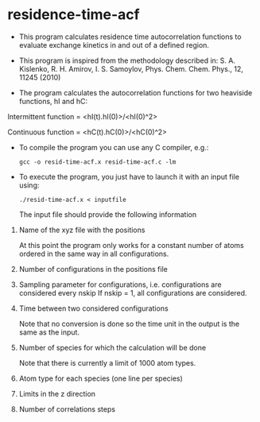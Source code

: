 # residence-time-acf

* This program calculates residence time autocorrelation functions to evaluate exchange kinetics 
in and out of a defined region.

* This program is inspired from the methodology described in:
S. A. Kislenko, R. H. Amirov, I. S. Samoylov, Phys. Chem. Chem. Phys., 12, 11245 (2010) 

* The program calculates the autocorrelation functions for two heaviside functions, hI and hC:

Intermittent function = <hI(t).hI(0)>/<hI(0)^2>

Continuous function = <hC(t).hC(0)>/<hC(0)^2>

* To compile the program you can use any C compiler, e.g.:

  `gcc -o resid-time-acf.x resid-time-acf.c -lm`

* To execute the program, you just have to launch it with an input file using:

  `./resid-time-acf.x < inputfile`
  
  The input file should provide the following information

1. Name of the xyz file with the positions 
   
   At this point the program only works for a constant number of atoms ordered in the same way 
in all configurations.

2. Number of configurations in the positions file

3. Sampling parameter for configurations, i.e. configurations are considered every nskip
   If nskip = 1, all configurations are considered.

4. Time between two considered configurations

   Note that no conversion is done so the time unit in the output is the same as the input.

5. Number of species for which the calculation will be done

   Note that there is currently a limit of 1000 atom types.

6. Atom type for each species (one line per species)

7. Limits in the z direction 

8. Number of correlations steps
